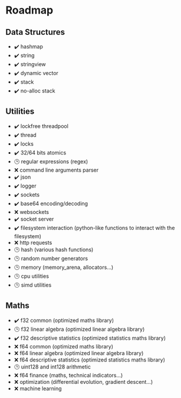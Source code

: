 # Roadmap

## Data Structures
- :heavy_check_mark: hashmap
- :heavy_check_mark: string
- :heavy_check_mark: stringview
- :heavy_check_mark: dynamic vector
- :heavy_check_mark: stack
- :heavy_check_mark: no-alloc stack

## Utilities
- :heavy_check_mark: lockfree threadpool
- :heavy_check_mark: thread
- :heavy_check_mark: locks
- :heavy_check_mark: 32/64 bits atomics
- :clock3: regular expressions (regex)
- :x: command line arguments parser
- :heavy_check_mark: json
- :heavy_check_mark: logger
- :heavy_check_mark: sockets
- :heavy_check_mark: base64 encoding/decoding
- :x: websockets
- :heavy_check_mark: socket server
- :heavy_check_mark: filesystem interaction (python-like functions to interact with the filesystem)
- :x: http requests
- :clock3: hash (various hash functions)
- :clock3: random number generators
- :clock3: memory (memory_arena, allocators...)
- :clock3: cpu utilities
- :clock3: simd utilities

## Maths
- :heavy_check_mark: f32 common (optimized maths library)
- :clock3: f32 linear algebra (optimized linear algebra library)
- :heavy_check_mark: f32 descriptive statistics (optimized statistics maths library)
- :x: f64 common (optimized maths library)
- :x: f64 linear algebra (optimized linear algebra library)
- :x: f64 descriptive statistics (optimized statistics maths library)
- :clock3: uint128 and int128 arithmetic
- :x: f64 finance (maths, technical indicators...)
- :x: optimization (differential evolution, gradient descent...)
- :x: machine learning
